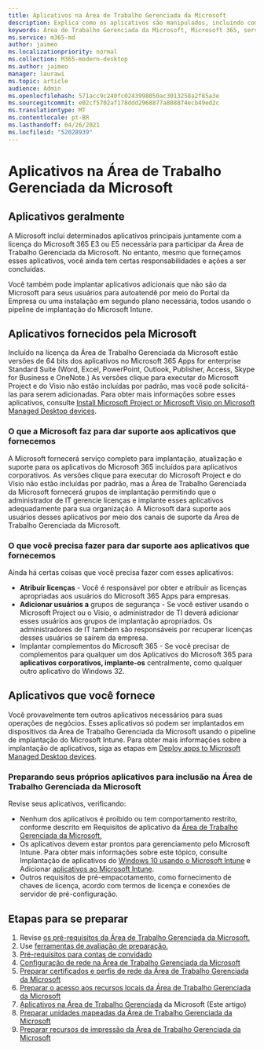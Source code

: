 ```yaml
---
title: Aplicativos na Área de Trabalho Gerenciada da Microsoft
description: Explica como os aplicativos são manipulados, incluindo como empacotar, implantar e dar suporte a eles.
keywords: Área de Trabalho Gerenciada da Microsoft, Microsoft 365, serviço, documentação
ms.service: m365-md
author: jaimeo
ms.localizationpriority: normal
ms.collection: M365-modern-desktop
ms.author: jaimeo
manager: laurawi
ms.topic: article
audience: Admin
ms.openlocfilehash: 571acc9c240fc0243998050ac3013258a2f85a3e
ms.sourcegitcommit: e02cf5702af178ddd2968877a808874ecb49ed2c
ms.translationtype: MT
ms.contentlocale: pt-BR
ms.lasthandoff: 04/26/2021
ms.locfileid: "52028939"
---
```

# <a name="apps-in-microsoft-managed-desktop"></a>Aplicativos na Área de Trabalho Gerenciada da Microsoft

<!--This topic is the target for 2 "Learn more" links in the Admin Portal (aka.ms/app-overview;app-package); also target for link from Online resources (aka.ms/app-overviewmmd-app-prep) do not delete.-->

<!--Applications: supported/onboard/deployment -->
 
## <a name="apps-generally"></a>Aplicativos geralmente

A Microsoft inclui determinados aplicativos principais juntamente com a licença do Microsoft 365 E3 ou E5 necessária para participar da Área de Trabalho Gerenciada da Microsoft. No entanto, mesmo que forneçamos esses aplicativos, você ainda tem certas responsabilidades e ações a ser concluídas.

Você também pode implantar aplicativos adicionais que não são da Microsoft para seus usuários para autoatendê por meio do Portal da Empresa ou uma instalação em segundo plano necessária, todos usando o pipeline de implantação do Microsoft Intune. 

## <a name="apps-provided-by-microsoft"></a>Aplicativos fornecidos pela Microsoft

Incluído na licença da Área de Trabalho Gerenciada da Microsoft estão versões de 64 bits dos aplicativos no Microsoft 365 Apps for enterprise Standard Suite (Word, Excel, PowerPoint, Outlook, Publisher, Access, Skype for Business e OneNote.) As versões clique para executar do Microsoft  Project e do Visio não estão incluídas por padrão, mas você pode solicitá-las para serem adicionadas. Para obter mais informações sobre esses aplicativos, consulte [Install Microsoft Project or Microsoft Visio on Microsoft Managed Desktop devices](../get-started/project-visio.md).

### <a name="what-microsoft-does-to-support-the-apps-we-provide"></a>O que a Microsoft faz para dar suporte aos aplicativos que fornecemos

A Microsoft fornecerá serviço completo para implantação, atualização e suporte para os aplicativos do Microsoft 365 incluídos para aplicativos corporativos. As versões clique para executar do Microsoft  Project e do Visio não estão incluídas por padrão, mas a Área de Trabalho Gerenciada da Microsoft fornecerá grupos de implantação permitindo que o administrador de IT gerencie licenças e implante esses aplicativos adequadamente para sua organização. A Microsoft dará suporte aos usuários desses aplicativos por meio dos canais de suporte da Área de Trabalho Gerenciada da Microsoft.

### <a name="what-you-need-to-do-to-support-the-apps-we-provide"></a>O que você precisa fazer para dar suporte aos aplicativos que fornecemos

Ainda há certas coisas que você precisa fazer com esses aplicativos:

- **Atribuir licenças** - Você é responsável por obter e atribuir as licenças apropriadas aos usuários do Microsoft 365 Apps para empresas.
- **Adicionar usuários a** grupos de segurança - Se você estiver usando o Microsoft Project ou o Visio, o administrador de TI deverá adicionar esses usuários aos grupos de implantação apropriados. Os administradores de IT também são responsáveis por recuperar licenças desses usuários se saírem da empresa.
- Implantar complementos do Microsoft 365 - Se você precisar de complementos para qualquer um dos Aplicativos do Microsoft 365 para **aplicativos corporativos, implante-os** centralmente, como qualquer outro aplicativo do Windows 32. 

## <a name="apps-you-provide"></a>Aplicativos que você fornece

Você provavelmente tem outros aplicativos necessários para suas operações de negócios. Esses aplicativos só podem ser implantados em dispositivos da Área de Trabalho Gerenciada da Microsoft usando o pipeline de implantação do Microsoft Intune. Para obter mais informações sobre a implantação de aplicativos, siga as etapas em [Deploy apps to Microsoft Managed Desktop devices](../get-started/deploy-apps.md).

### <a name="preparing-your-own-apps-for-inclusion-in-microsoft-managed-desktop"></a>Preparando seus próprios aplicativos para inclusão na Área de Trabalho Gerenciada da Microsoft
Revise seus aplicativos, verificando:

- Nenhum dos aplicativos é proibido ou tem comportamento restrito, conforme descrito em Requisitos de aplicativo da [Área de Trabalho Gerenciada da Microsoft.](../service-description/mmd-app-requirements.md)
- Os aplicativos devem estar prontos para gerenciamento pelo Microsoft Intune. Para obter mais informações sobre este tópico, consulte Implantação de aplicativos do [Windows 10 usando o Microsoft Intune](/intune/apps-windows-10-app-deploy) e Adicionar [aplicativos ao Microsoft Intune](/intune/apps-add).
- Outros requisitos de pré-empacotamento, como fornecimento de chaves de licença, acordo com termos de licença e conexões de servidor de pré-configuração.

## <a name="steps-to-get-ready"></a>Etapas para se preparar

1. Revise [os pré-requisitos da Área de Trabalho Gerenciada da Microsoft.](prerequisites.md)
2. Use [ferramentas de avaliação de preparação.](readiness-assessment-tool.md)
3. [Pré-requisitos para contas de convidado](guest-accounts.md)
4. [Configuração de rede na Área de Trabalho Gerenciada da Microsoft](network.md)
5. [Preparar certificados e perfis de rede da Área de Trabalho Gerenciada da Microsoft](certs-wifi-lan.md)
6. [Preparar o acesso aos recursos locais da Área de Trabalho Gerenciada da Microsoft](authentication.md)
7. [Aplicativos na Área de Trabalho Gerenciada](apps.md) da Microsoft (Este artigo)
8. [Preparar unidades mapeadas da Área de Trabalho Gerenciada da Microsoft](mapped-drives.md)
9. [Preparar recursos de impressão da Área de Trabalho Gerenciada da Microsoft](printing.md)
